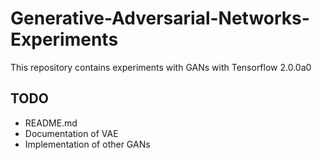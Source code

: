 # Generative-Adversarial-Networks-Experiments
This repository contains experiments with GANs with Tensorflow 2.0.0a0

## TODO
- README.md
- Documentation of VAE
- Implementation of other GANs
